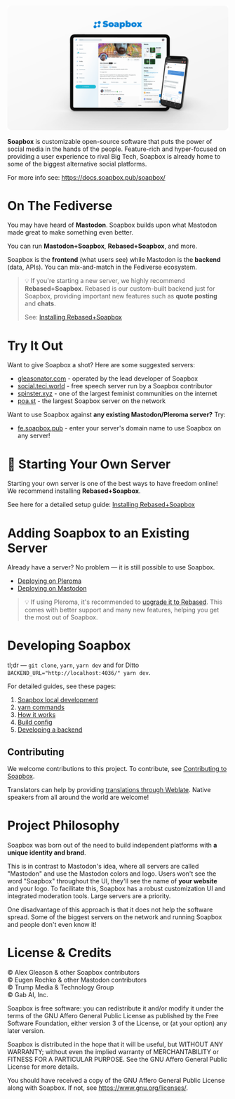 ![Soapbox Screenshot](soapbox-screenshot.png)

**Soapbox** is customizable open-source software that puts the power of social media in the hands of the people. Feature-rich and hyper-focused on providing a user experience to rival Big Tech, Soapbox is already home to some of the biggest alternative social platforms.

For more info see: https://docs.soapbox.pub/soapbox/

# On The Fediverse

You may have heard of **Mastodon**. Soapbox builds upon what Mastodon made great to make something even better.

You can run **Mastodon+Soapbox**, **Rebased+Soapbox**, and more.

Soapbox is the **frontend** (what users see) while Mastodon is the **backend** (data, APIs). You can mix-and-match in the Fediverse ecosystem.

> 💡 If you're starting a new server, we highly recommend **Rebased+Soapbox**. Rebased is our custom-built backend just for Soapbox, providing important new features such as **quote posting** and **chats**.
>
> See: [Installing Rebased+Soapbox](https://soapbox.pub/install/)

# Try It Out

Want to give Soapbox a shot? Here are some suggested servers:

- [gleasonator.com](https://gleasonator.com/) - operated by the lead developer of Soapbox
- [social.teci.world](https://social.teci.world/) - free speech server run by a Soapbox contributor
- [spinster.xyz](https://spinster.xyz/) - one of the largest feminist communities on the internet
- [poa.st](https://poa.st/) - the largest Soapbox server on the network

Want to use Soapbox against **any existing Mastodon/Pleroma server?** Try:

- [fe.soapbox.pub](https://fe.soapbox.pub) - enter your server's domain name to use Soapbox on any server!

# 🚀 Starting Your Own Server

Starting your own server is one of the best ways to have freedom online! We recommend installing **Rebased+Soapbox**.

See here for a detailed setup guide: [Installing Rebased+Soapbox](https://soapbox.pub/install/)

# Adding Soapbox to an Existing Server

Already have a server? No problem — it is still possible to use Soapbox.

- [Deploying on Pleroma](https://docs.soapbox.pub/soapbox/install/pleroma/#install-soapbox)
- [Deploying on Mastodon](https://docs.soapbox.pub/soapbox/install/mastodon/)

> 💡 If using Pleroma, it's recommended to [upgrade it to Rebased](https://gitlab.com/-/snippets/2411739). This comes with better support and many new features, helping you get the most out of Soapbox.

# Developing Soapbox

tl;dr — `git clone`, `yarn`, `yarn dev` and for Ditto `BACKEND_URL="http://localhost:4036/" yarn dev`.

For detailed guides, see these pages:

1. [Soapbox local development](https://docs.soapbox.pub/soapbox/development/local/)
2. [yarn commands](https://docs.soapbox.pub/soapbox/development/yarn-commands/)
3. [How it works](https://docs.soapbox.pub/soapbox/development/how-it-works/)
4. [Build config](https://docs.soapbox.pub/soapbox/development/build-config/)
5. [Developing a backend](https://docs.soapbox.pub/soapbox/development/backend/)

## Contributing

We welcome contributions to this project.
To contribute, see [Contributing to Soapbox](https://docs.soapbox.pub/soapbox/contributing/).

Translators can help by providing [translations through Weblate](https://hosted.weblate.org/projects/soapbox-pub/soapbox/).
Native speakers from all around the world are welcome!

# Project Philosophy

Soapbox was born out of the need to build independent platforms with **a unique identity and brand**.

This is in contrast to Mastodon's idea, where all servers are called "Mastodon" and use the Mastodon colors and logo. Users won't see the word "Soapbox" throughout the UI, they'll see the name of **your website** and your logo. To facilitate this, Soapbox has a robust customization UI and integrated moderation tools. Large servers are a priority.

One disadvantage of this approach is that it does not help the software spread. Some of the biggest servers on the network and running Soapbox and people don't even know it!

# License & Credits

© Alex Gleason & other Soapbox contributors  
© Eugen Rochko & other Mastodon contributors  
© Trump Media & Technology Group  
© Gab AI, Inc.

Soapbox is free software: you can redistribute it and/or modify
it under the terms of the GNU Affero General Public License as published by
the Free Software Foundation, either version 3 of the License, or
(at your option) any later version.

Soapbox is distributed in the hope that it will be useful,
but WITHOUT ANY WARRANTY; without even the implied warranty of
MERCHANTABILITY or FITNESS FOR A PARTICULAR PURPOSE. See the
GNU Affero General Public License for more details.

You should have received a copy of the GNU Affero General Public License
along with Soapbox. If not, see <https://www.gnu.org/licenses/>.
